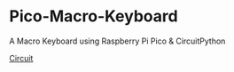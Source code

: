 # Pico-Macro-Keyboard
A Macro Keyboard using Raspberry Pi Pico & CircuitPython

[Circuit](https://imgur.com/a/8N49Jos)
